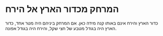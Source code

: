 # המרחק מכדור הארץ אל הירח

כדור הארץ והירח אינם באותו קנה מידה כאן. אם המרחק ביניהם היה מטר אחד, כדור הארץ
היה בגודל מטבע של חצי שקל, והירח היה בגודל אפונה.
